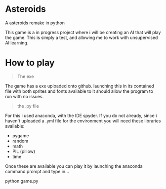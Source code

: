 # Asteroids
A asteroids remake in python

This game is a in progress project where i will be creating an AI that will play the game.
This is simply a test, and allowing me to work with unsupervised AI learning.

# How to play
> The exe

The game has a exe uploaded onto github. launching this in its contained file with both sprites and fonts available to it should allow the program to run with no issues.

> the .py file

For this i used anaconda, with the IDE spyder.
If you do not already, since i haven't uploaded a .yml file for the environment you will need these libraries available:

- pygame
- random
- math
- PIL (pillow)
- time

Once these are available you can play it by launching the anaconda command prompt and type in...

  python game.py
